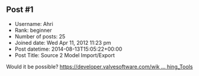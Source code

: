 ## Post #1
- Username: Ahri
- Rank: beginner
- Number of posts: 25
- Joined date: Wed Apr 11, 2012 11:23 pm
- Post datetime: 2014-08-13T15:05:22+00:00
- Post Title: Source 2 Model Import/Export

Would it be possible?
[https://developer.valvesoftware.com/wik ... hing_Tools](https://developer.valvesoftware.com/wiki/Dota_2_Workshop_Tools/Installing_and_Launching_Tools)
